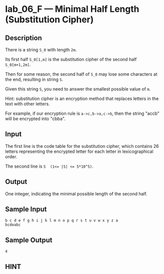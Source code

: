 # lab_06_F — Minimal Half Length (Substitution Cipher)

## Description

There is a string `S_0` with length `2m`.

Its first half `S_0[1,m]` is the substitution cipher of the second half `S_0[m+1,2m]`.

Then for some reason, the second half of `S_0` may lose some characters at the end, resulting in string `S`.

Given this string `S`, you need to answer the smallest possible value of `m`.

Hint: substitution cipher is an encryption method that replaces letters in the text with other letters.

For example, if our encryption rule is `a->c,b->a,c->b`, then the string "accb" will be encrypted into "cbba".

## Input

The first line is the code table for the substitution cipher, which contains 26 letters representing the encrypted letter for each letter in lexicographical order.

The second line is `S  (1<= |S| <= 5*10^5)`.

## Output

One integer, indicating the minimal possible length of the second half.

## Sample Input

```log
b c d e f g h i j k l m n o p q r s t u v w x y z a
bcdeabc
```

## Sample Output

```log
4
```

## HINT
